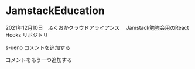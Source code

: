 # JamstackEducation
2021年12月10日　ふくおかクラウドアライアンス 　Jamstack勉強会用のReact Hooks リポジトリ


s-ueno コメントを追加する

コメントをもう一つ追加する



